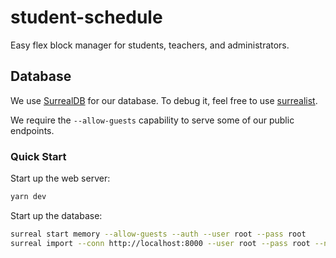# student-schedule

Easy flex block manager for students, teachers, and administrators.

## Database

We use [SurrealDB](https://surrealdb.com/) for our database. To debug it, feel free to use [surrealist](https://surrealist.app/).

We require the `--allow-guests` capability to serve some of our public endpoints.

### Quick Start

Start up the web server:

```sh
yarn dev
```

Start up the database:

```sh
surreal start memory --allow-guests --auth --user root --pass root
surreal import --conn http://localhost:8000 --user root --pass root --ns schedule --db schedule src/lib/db.surql
```
